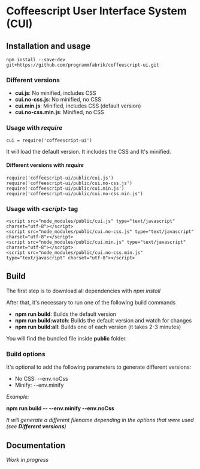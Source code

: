 # Coffeescript User Interface System (CUI)

## Installation and usage

    npm install --save-dev git+https://github.com/programmfabrik/coffeescript-ui.git

### Different versions

- **cui.js**: No minified, includes CSS
- **cui.no-css.js**: No minified, no CSS
- **cui.min.js**: Minified, includes CSS (default version)     
- **cui.no-css.min.js**: Minified, no CSS  

### Usage with *require*

    cui = require('coffeescript-ui')

It will load the default version. It includes the CSS and It's minified.

#### Different versions with *require*

    require('coffeescript-ui/public/cui.js')
    require('coffeescript-ui/public/cui.no-css.js')
    require('coffeescript-ui/public/cui.min.js')
    require('coffeescript-ui/public/cui.no-css.min.js')
        
### Usage with *\<script\>* tag
 
    <script src="node_modules/public/cui.js" type="text/javascript" charset="utf-8"></script>
    <script src="node_modules/public/cui.no-css.js" type="text/javascript" charset="utf-8"></script>
    <script src="node_modules/public/cui.min.js" type="text/javascript" charset="utf-8"></script>
    <script src="node_modules/public/cui.no-css.min.js" type="text/javascript" charset="utf-8"></script>
  
## Build

The first step is to download all dependencies with *npm install*

After that, it's necessary to run one of the following build commands 

- **npm run build**: Builds the default version
- **npm run build:watch**: Builds the default version and watch for changes
- **npm run build:all**: Builds one of each version (it takes 2-3 minutes)

You will find the bundled file inside **public** folder.

### Build options

It's optional to add the following parameters to generate different versions:

- No CSS: --env.noCss
- Minify: --env.minify

_Example:_

**npm run build -- --env.minify --env.noCss**

_It will generate a different filename depending in the options that were used (see **Different versions**)_

## Documentation

*Work in progress*
